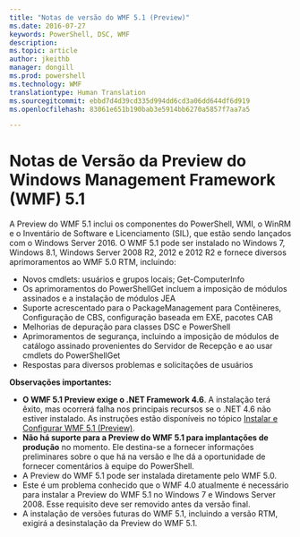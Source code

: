 ```yaml
---
title: "Notas de versão do WMF 5.1 (Preview)"
ms.date: 2016-07-27
keywords: PowerShell, DSC, WMF
description: 
ms.topic: article
author: jkeithb
manager: dongill
ms.prod: powershell
ms.technology: WMF
translationtype: Human Translation
ms.sourcegitcommit: ebbd7d4d39cd335d994dd6cd3a06dd644df6d919
ms.openlocfilehash: 83061e651b190bab3e5914bb6270a5857f7aa7a5

---
```


# Notas de Versão da Preview do Windows Management Framework (WMF) 5.1 #

A Preview do WMF 5.1 inclui os componentes do PowerShell, WMI, o WinRM e o Inventário de Software e Licenciamento (SIL), que estão sendo lançados com o Windows Server 2016. O WMF 5.1 pode ser instalado no Windows 7, Windows 8.1, Windows Server 2008 R2, 2012 e 2012 R2 e fornece diversos aprimoramentos ao WMF 5.0 RTM, incluindo:

- Novos cmdlets: usuários e grupos locais; Get-ComputerInfo
- Os aprimoramentos do PowerShellGet incluem a imposição de módulos assinados e a instalação de módulos JEA
- Suporte acrescentado para o PackageManagement para Contêineres, Configuração de CBS, configuração baseada em EXE, pacotes CAB
- Melhorias de depuração para classes DSC e PowerShell
- Aprimoramentos de segurança, incluindo a imposição de módulos de catálogo assinado provenientes do Servidor de Recepção e ao usar cmdlets do PowerShellGet
- Respostas para diversos problemas e solicitações de usuários

**Observações importantes:**

- **O WMF 5.1 Preview exige o .NET Framework 4.6**. A instalação terá êxito, mas ocorrerá falha nos principais recursos se o .NET 4.6 não estiver instalado. As instruções estão disponíveis no tópico [Instalar e Configurar WMF 5.1 (Preview)](https://msdn.microsoft.com/en-us/powershell/wmf/5.1/install-configure). 
- **Não há suporte para a Preview do WMF 5.1 para implantações de produção** no momento. Ele destina-se a fornecer informações preliminares sobre o que há na versão e lhe dá a oportunidade de fornecer comentários à equipe do PowerShell.
- A Preview do WMF 5.1 pode ser instalada diretamente pelo WMF 5.0.
- Este é um problema conhecido que o WMF 4.0 atualmente é necessário para instalar a Preview do WMF 5.1 no Windows 7 e Windows Server 2008. Esse requisito deve ser removido antes da versão final.
- A instalação de versões futuras do WMF 5.1, incluindo a versão RTM, exigirá a desinstalação da Preview do WMF 5.1.




<!--HONumber=Aug16_HO3-->



